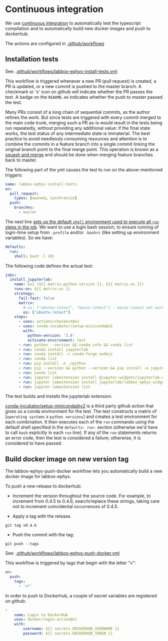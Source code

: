 # Continuous integration

We use [continuous integration](https://docs.github.com/en/free-pro-team@latest/actions/guides/about-continuous-integration) to automatically test the typescript compilation and to automatically build new docker images and push to dockerhub.

The actions are configured in [.github/workflows](../.github/workflows)

## Installation tests

See: [.github/workflows/labbox-ephys-install-tests.yml](../.github/workflows/labbox-ephys-install-tests.yml)

This workflow is triggered whenever a new PR (pull request) is created, a PR is updated, or a new commit is pushed to the master branch. A checkmark or 'x' icon on github will indicate whether the PR passes the test. A badge on the `README.md` indicates whether the push to master passed the test.

Many PRs consist of a long chain of sequential commits, as the author refines the work. 
But since tests are triggered with every commit merged to the main code trunk, merging such a PR as-is would
result in the tests being run repeatedly, without providing any additional value:
if the final state works, the test status of any intermediate
state is immaterial. The best practice to avoid needlessly consuming
resources and attention is to combine the commits in a feature branch into
a single commit linking the original branch point to the final merge point. This operation is known as a
[squash and merge](https://docs.github.com/en/free-pro-team@latest/github/collaborating-with-issues-and-pull-requests/about-pull-request-merges#squash-and-merge-your-pull-request-commits) and should be done when merging feature branches back to master.

The following part of the yml causes the test to run on the above-mentioned triggers:

```yaml
name: labbox-ephys-install-tests
on:
  pull_request:
    types: [opened, synchronize]
  push:
    branches:
      - master
```

The next line [sets up the default `shell` environment used to execute all `run` steps in the job](https://docs.github.com/en/free-pro-team@latest/actions/reference/workflow-syntax-for-github-actions#jobsjob_iddefaultsrun). We want to use a login bash session, to ensure running of
login-time setup from `.profile` and/or `.bashrc` (like setting up environment variables). So we have:

```yaml
defaults:
  run:
    shell: bash -l {0}
```

The following code defines the actual test:

```yaml
jobs:
  install_jupyterlab:
    name: Ex1 (${{ matrix.python-version }}, ${{ matrix.os }})
    runs-on: ${{ matrix.os }}
    strategy:
      fail-fast: false
      matrix:
        # os: ["ubuntu-latest", "macos-latest"] - macos-latest not working on the node compile step: ld: library not found for -lstdc++
        os: ["ubuntu-latest"]
    steps:
      - uses: actions/checkout@v2
      - uses: conda-incubator/setup-miniconda@v2
        with:
          python-version: '3.8'
          activate-environment: test
      - run: python --version && conda info && conda list
      - run: conda install jupyterlab
      - run: conda install -c conda-forge nodejs
      - run: conda list
      - run: pip install -e ./python
      - run: pip --version && python --version && pip install -e jupyterlab/labbox_ephys_widgets_jp
      - run: conda list
      - run: jupyter labextension install @jupyter-widgets/jupyterlab-manager --no-build
      - run: jupyter labextension install jupyterlab/labbox_ephys_widgets_jp
      - run: jupyter labextension list
```

The test builds and installs the jupyterlab extension.

[conda-incubator/setup-miniconda@v2](https://github.com/conda-incubator/setup-miniconda) is a third party github
action that gives us a conda environment for the test. The test constructs a matrix of
[`operating systems` x `python versions`] and creates a test environment for each combination. It then executes
each of the `run` commands using the default shell specified in the `defaults: run:` section (otherwise
we'd have to call `bash` explicitly in each `run` line). If any of the `run` statements returns an error code,
then the test is considered a failure; otherwise, it is considered to have passed.

## Build docker image on new version tag

The labbox-ephys-push-docker workflow lets you automatically build a new docker image for labbox-ephys.

To push a new release to dockerhub:

* Increment the version throughout the source code. For example, to increment from 0.4.5 to 0.4.6,
search/replace these strings, taking care not to increment coincidental occurrences of 0.4.5.

* Apply a tag with the release.

```
git tag v0.4.6
```

* Push the commit with the tag:

```
git push --tags
```

See: [.github/workflows/labbox-ephys-push-docker.yml](.github/workflows/labbox-ephys-push-docker.yml)

This workflow is triggered by tags that begin with the letter "v":

```yaml
on:
  push:
    tags:
      - 'v*'
```

In order to push to Dockerhub, a couple of secret variables are registered on github:

```yaml
-
    name: Login to DockerHub
    uses: docker/login-action@v1
    with:
        username: ${{ secrets.DOCKERHUB_USERNAME }}
        password: ${{ secrets.DOCKERHUB_TOKEN }}
```
